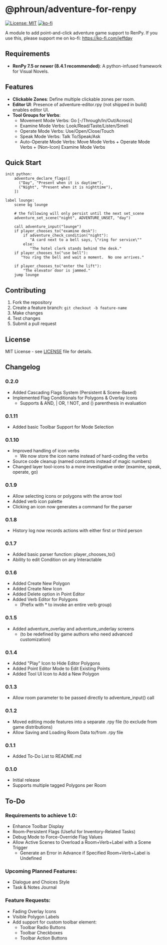 # @phroun/adventure-for-renpy

[![License: MIT](https://img.shields.io/badge/License-MIT-yellow.svg)](https://opensource.org/licenses/MIT)
[![ko-fi](https://ko-fi.com/img/githubbutton_sm.svg)](https://ko-fi.com/F2F61JR2B4)

A module to add point-and-click adventure game support to RenPy.
If you use this, please support me on ko-fi:  https://ko-fi.com/jeffday

## Requirements

- **RenPy 7.5 or newer (8.4.1 recommended)**: A python-infused framework for Visual Novels.

## Features

- **Clickable Zones**: Define multiple clickable zones per room.
- **Editor UI**: Presence of adventure-editor.rpy (not shipped in build) enables editor UI.
- **Tool Groups for Verbs**:
  - Movement Mode Verbs: Go [-/Through/In/Out/Across]
  - Examine Mode Verbs: Look/Read/Taste/Listen/Smell
  - Operate Mode Verbs: Use/Open/Close/Touch
  - Speak Mode Verbs: Talk To/Speak/Ask
  - Auto-Operate Mode Verbs: Move Mode Verbs + Operate Mode Verbs + (Non-Icon) Examine Mode Verbs

## Quick Start

```rpy
init python:
    adventure_declare_flags([
      ("Day", "Present when it is daytime"),
      ("Night", "Present when it is nighttime"),
    ])

label lounge:
    scene bg lounge
    
    # the following will only persist until the next set_scene
    adventure_set_scene("night", ADVENTURE_UNSET, "day")

    call adventure_input("lounge")
    if player_chooses_to("examine desk"):
        if adventure_check_condition("night"):
           "A card next to a bell says, \"ring for service\""
        else:
           "The hotel clerk stands behind the desk."
    if player_chooses_to("use bell"):
       "You ring the bell and wait a moment.  No one arrives."
    
    if player_chooses_to("enter the lift"):
        "The elevator door is jammed."
    jump lounge
```

## Contributing

1. Fork the repository
2. Create a feature branch: `git checkout -b feature-name`
3. Make changes
4. Test changes
5. Submit a pull request

## License

MIT License - see [LICENSE](LICENSE) file for details.

## Changelog

### 0.2.0
- Added Cascading Flags System (Persistent & Scene-Based)
- Implemented Flag Conditionals for Polygons & Overlay Icons
  - Supports & AND, | OR, ! NOT, and () parenthesis in evaluation

### 0.1.11
- Added basic Toolbar Support for Mode Selection

### 0.1.10
- Improved handling of icon verbs
  - We now store the icon name instead of hard-coding the verbs
- Source code cleanup (named constants instead of magic numbers)
- Changed layer tool-icons to a more investigative order (examine, speak, operate, go)

### 0.1.9
- Allow selecting icons or polygons with the arrow tool
- Added verb icon palette
- Clicking an icon now generates a command for the parser

### 0.1.8
- History log now records actions with either first or third person

### 0.1.7
- Added basic parser function:  player_chooses_to()
- Ability to edit Condition on any Interactable

### 0.1.6
- Added Create New Polygon
- Added Create New Icon
- Added Delete option in Point Editor
- Added Verb Editor for Polygons
  - (Prefix with * to invoke an entire verb group)

### 0.1.5
- Added adventure_overlay and adventure_underlay screens
  - (to be redefined by game authors who need advanced customization)

### 0.1.4
- Added "Play" Icon to Hide Editor Polygons
- Added Point Editor Mode to Edit Existing Points
- Added Tool UI Icon to Add a New Polygon

### 0.1.3
- Allow room parameter to be passed directly to adventure_input() call

### 0.1.2
- Moved editing mode features into a separate .rpy file (to exclude from game distributions)
- Allow Saving and Loading Room Data to/from .rpy file

### 0.1.1
- Added To-Do List to README.md

### 0.1.0
- Initial release
- Supports multiple tagged Polygons per Room

## To-Do

### Requirements to achieve 1.0:

- Enhance Toolbar Display
- Room-Persistent Flags (Useful for Inventory-Related Tasks)
- Debug Mode to Force-Override Flag Values
- Allow Active Scenes to Overload a Room+Verb+Label with a Scene Trigger
  - Generate an Error in Advance if Specified Room+Verb+Label is Undefined

### Upcoming Planned Features:

- Dialogue and Choices Style
- Task & Notes Journal

### Feature Requests:

- Fading Overlay Icons
- Visible Polygon Labels
- Add support for custom toolbar element:
  - Toolbar Radio Buttons
  - Toolbar Checkboxes
  - Toolbar Action Buttons
